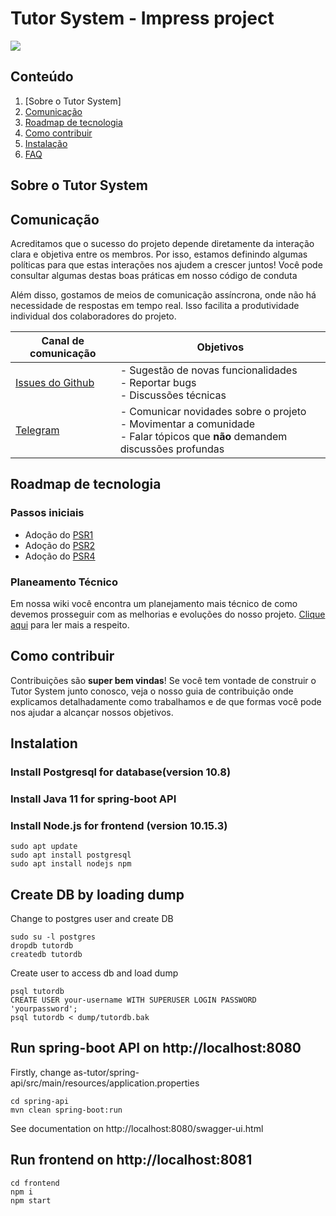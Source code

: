 # Tutor System - Impress project

![](http://gaips.inesc-id.pt/sapient/wp-content/uploads/2014/11/logo_inesc.png)

## Conteúdo

1. [Sobre o Tutor System]
2. [Comunicação](#comunicação)
3. [Roadmap de tecnologia](#roadmap-de-tecnologia)
4. [Como contribuir](#como-contribuir)
5. [Instalação](#instalação)
6. [FAQ](#perguntas-frequentes-(FAQ))

## Sobre o Tutor System

## Comunicação

Acreditamos que o sucesso do projeto depende diretamente da interação clara e
objetiva entre os membros. Por isso, estamos definindo algumas
políticas para que estas interações nos ajudem a crescer juntos! Você pode
consultar algumas destas boas práticas em nosso código de conduta 

Além disso, gostamos de meios de comunicação assíncrona, onde não há necessidade de
respostas em tempo real. Isso facilita a produtividade individual dos
colaboradores do projeto.

| Canal de comunicação | Objetivos |
|----------------------|-----------|
| [Issues do Github](https://github.com/socialsoftware/as-tutor/issues) | - Sugestão de novas funcionalidades<br> - Reportar bugs<br> - Discussões técnicas |
| [Telegram](https:// ) | - Comunicar novidades sobre o projeto<br> - Movimentar a comunidade<br>  - Falar tópicos que **não** demandem discussões profundas |


## Roadmap de tecnologia

### Passos iniciais

- Adoção do [PSR1](https://)
- Adoção do [PSR2](https://)
- Adoção do [PSR4](https://)

### Planeamento Técnico

Em nossa wiki você encontra um planejamento mais técnico de como devemos
prosseguir com as melhorias e evoluções do nosso projeto.
[Clique aqui](https://github.com/)
para ler mais a respeito.

## Como contribuir

Contribuições são **super bem vindas**! Se você tem vontade de construir o
Tutor System junto conosco, veja o nosso guia de contribuição
onde explicamos detalhadamente como trabalhamos e de que formas você pode nos
ajudar a alcançar nossos objetivos.

## Instalation

### Install Postgresql for database(version 10.8)
### Install Java 11 for spring-boot API
### Install Node.js for frontend (version 10.15.3)

```
sudo apt update
sudo apt install postgresql
sudo apt install nodejs npm
```

## Create DB by loading dump

Change to postgres user and create DB
```
sudo su -l postgres
dropdb tutordb
createdb tutordb
```

Create user to access db and load dump
```
psql tutordb
CREATE USER your-username WITH SUPERUSER LOGIN PASSWORD 'yourpassword';
psql tutordb < dump/tutordb.bak
```

## Run spring-boot API on http://localhost:8080

Firstly, change as-tutor/spring-api/src/main/resources/application.properties

```
cd spring-api
mvn clean spring-boot:run
```

See documentation on http://localhost:8080/swagger-ui.html

## Run frontend on http://localhost:8081

```
cd frontend
npm i
npm start
```